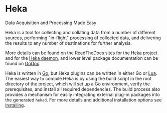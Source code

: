 # Heka

Data Acquisition and Processing Made Easy

Heka is a tool for collecting and collating data from a number of different
sources, performing "in-flight" processing of collected data, and delivering
the results to any number of destinations for further analysis.

More details can be found on the ReadTheDocs sites for the [Heka
project](http://heka-docs.readthedocs.org/) and for the [Heka
daemon](http://hekad.readthedocs.org/), and lower level package
documentation can be found on
[GoDoc](http://godoc.org/github.com/mozilla-services/heka).

Heka is written in [Go](http://golang.org/), but Heka plugins can be written
in either Go or [Lua](http://lua.org). The easiest way to compile Heka is by
using the build script in the root directory of the project, which will set up a 
Go environment, verify the prerequisites, and install all required dependencies.
The build process also provides a mechanism for easily integrating external 
plug-in packages into the generated `hekad`.  For more details and additional
installation options see 
[Installing](https://hekad.readthedocs.org/en/latest/installing.html).
